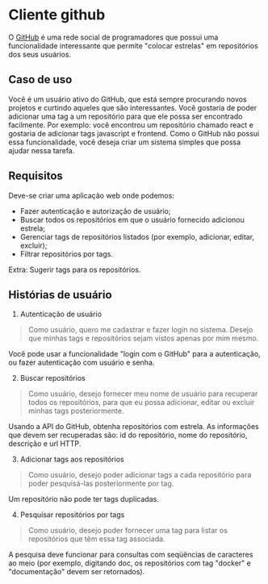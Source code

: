 # Cliente github

O [GitHub](https://www.github.com) é uma rede social de programadores que possui uma funcionalidade interessante que permite "colocar estrelas" em repositórios dos seus usuários.

## Caso de uso

Você é um usuário ativo do GitHub, que está sempre procurando novos projetos e curtindo aqueles que são interessantes. Você gostaria de poder adicionar uma tag a um repositório para que ele possa ser encontrado facilmente. Por exemplo: você encontrou um repositório chamado react e gostaria de adicionar tags javascript e frontend. Como o GitHub não possui essa funcionalidade, você deseja criar um sistema simples que possa ajudar nessa tarefa.

## Requisitos

Deve-se criar uma aplicação web onde podemos:

* Fazer autenticação e autorização de usuário;
* Buscar todos os repositórios em que o usuário fornecido adicionou estrela;
* Gerenciar tags de repositórios listados (por exemplo, adicionar, editar, excluir);
* Filtrar repositórios por tags.

Extra: Sugerir tags para os repositórios.

## Histórias de usuário

1. Autenticação de usuário

> Como usuário, quero me cadastrar e fazer login no sistema. Desejo que minhas tags e repositórios sejam vistos apenas por mim mesmo.

Você pode usar a funcionalidade "login com o GitHub" para a autenticação, ou fazer autenticação com usuário e senha.

2. Buscar repositórios

> Como usuário, desejo fornecer meu nome de usuário para recuperar todos os repositórios, para que eu possa adicionar, editar ou excluir minhas tags posteriormente.

Usando a API do GitHub, obtenha repositórios com estrela. As informações que devem ser recuperadas são: id do repositório, nome do repositório, descrição e url HTTP.

3. Adicionar tags aos repositórios

> Como usuário, desejo poder adicionar tags a cada repositório para poder pesquisá-las posteriormente por tag.

Um repositório não pode ter tags duplicadas.

4. Pesquisar repositórios por tags

> Como usuário, desejo poder fornecer uma tag para listar os repositórios que têm essa tag associada.

A pesquisa deve funcionar para consultas com seqüências de caracteres ao meio (por exemplo, digitando doc, os repositórios com tag "docker" e "documentação" devem ser retornados).
